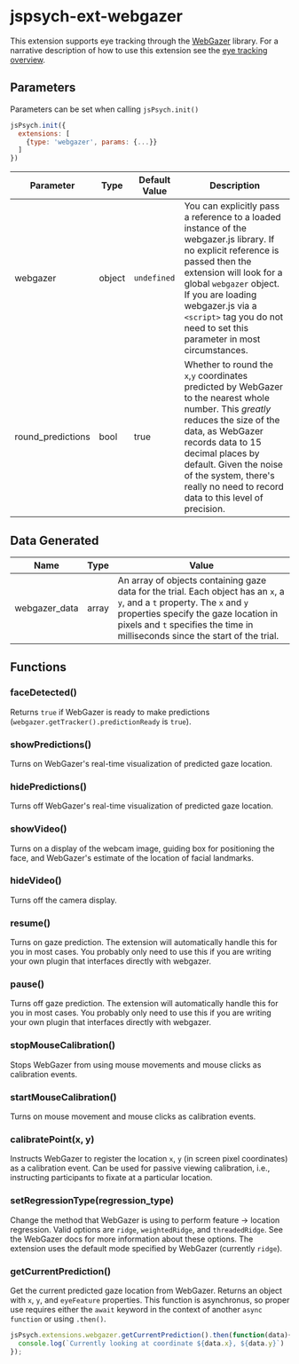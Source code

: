 # jspsych-ext-webgazer

This extension supports eye tracking through the [WebGazer](https://webgazer.cs.brown.edu/) library. For a narrative description of how to use this extension see the [eye tracking overview](/overview/eye-tracking.md).

## Parameters

Parameters can be set when calling `jsPsych.init()`

```js
jsPsych.init({
  extensions: [
    {type: 'webgazer', params: {...}}
  ]
})
```

Parameter | Type | Default Value | Description
----------|------|---------------|------------
webgazer  | object | `undefined` | You can explicitly pass a reference to a loaded instance of the webgazer.js library. If no explicit reference is passed then the extension will look for a global `webgazer` object. If you are loading webgazer.js via a `<script>` tag you do not need to set this parameter in most circumstances.
round_predictions | bool | true | Whether to round the `x`,`y` coordinates predicted by WebGazer to the nearest whole number. This *greatly* reduces the size of the data, as WebGazer records data to 15 decimal places by default. Given the noise of the system, there's really no need to record data to this level of precision.

## Data Generated

Name | Type | Value
-----|------|------
webgazer_data | array | An array of objects containing gaze data for the trial. Each object has an `x`, a `y`, and a `t` property. The `x` and `y` properties specify the gaze location in pixels and `t` specifies the time in milliseconds since the start of the trial.

## Functions

### faceDetected()

Returns `true` if WebGazer is ready to make predictions (`webgazer.getTracker().predictionReady` is `true`).

### showPredictions()

Turns on WebGazer's real-time visualization of predicted gaze location.

### hidePredictions()

Turns off WebGazer's real-time visualization of predicted gaze location.

### showVideo()

Turns on a display of the webcam image, guiding box for positioning the face, and WebGazer's estimate of the location of facial landmarks.

### hideVideo()

Turns off the camera display.

### resume()

Turns on gaze prediction. The extension will automatically handle this for you in most cases. You probably only need to use this if you are writing your own plugin that interfaces directly with webgazer.

### pause()

Turns off gaze prediction. The extension will automatically handle this for you in most cases. You probably only need to use this if you are writing your own plugin that interfaces directly with webgazer.

### stopMouseCalibration()

Stops WebGazer from using mouse movements and mouse clicks as calibration events.

### startMouseCalibration()

Turns on mouse movement and mouse clicks as calibration events.

### calibratePoint(x, y)

Instructs WebGazer to register the location `x`, `y` (in screen pixel coordinates) as a calibration event. Can be used for passive viewing calibration, i.e., instructing participants to fixate at a particular location.

### setRegressionType(regression_type)

Change the method that WebGazer is using to perform feature -> location regression. Valid options are `ridge`, `weightedRidge`, and `threadedRidge`. See the WebGazer docs for more information about these options.
The extension uses the default mode specified by WebGazer (currently `ridge`).

### getCurrentPrediction()

Get the current predicted gaze location from WebGazer. Returns an object with `x`, `y`, and `eyeFeature` properties. This function is asynchronus, so proper use requires either the `await` keyword in the context of another `async function` or using `.then()`. 

```js
jsPsych.extensions.webgazer.getCurrentPrediction().then(function(data){
  console.log(`Currently looking at coordinate ${data.x}, ${data.y}`)
});
```

